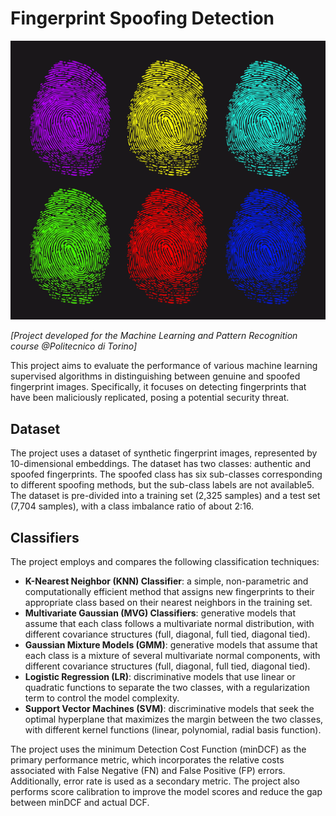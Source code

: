 # Fingerprint Spoofing Detection

![Fingerprint Spoofing Detection](./img/fingerprints.png)

_[Project developed for the Machine Learning and Pattern Recognition course @Politecnico di Torino]_

This project aims to evaluate the performance of various machine learning supervised algorithms in distinguishing between genuine and spoofed fingerprint images. Specifically, it focuses on detecting fingerprints that have been maliciously replicated, posing a potential security threat.

## Dataset
The project uses a dataset of synthetic fingerprint images, represented by 10-dimensional embeddings. The dataset has two classes: authentic and spoofed fingerprints. The spoofed class has six sub-classes corresponding to different spoofing methods, but the sub-class labels are not available5. The dataset is pre-divided into a training set (2,325 samples) and a test set (7,704 samples), with a class imbalance ratio of about 2:16.

## Classifiers
The project employs and compares the following classification techniques:

- **K-Nearest Neighbor (KNN) Classifier**: a simple, non-parametric and computationally efficient method that assigns new fingerprints to their appropriate class based on their nearest neighbors in the training set.
- **Multivariate Gaussian (MVG) Classifiers**: generative models that assume that each class follows a multivariate normal distribution, with different covariance structures (full, diagonal, full tied, diagonal tied).
- **Gaussian Mixture Models (GMM)**: generative models that assume that each class is a mixture of several multivariate normal components, with different covariance structures (full, diagonal, full tied, diagonal tied).
- **Logistic Regression (LR)**: discriminative models that use linear or quadratic functions to separate the two classes, with a regularization term to control the model complexity.
- **Support Vector Machines (SVM)**: discriminative models that seek the optimal hyperplane that maximizes the margin between the two classes, with different kernel functions (linear, polynomial, radial basis function).

The project uses the minimum Detection Cost Function (minDCF) as the primary performance metric, which incorporates the relative costs associated with False Negative (FN) and False Positive (FP) errors. Additionally, error rate is used as a secondary metric. The project also performs score calibration to improve the model scores and reduce the gap between minDCF and actual DCF.

